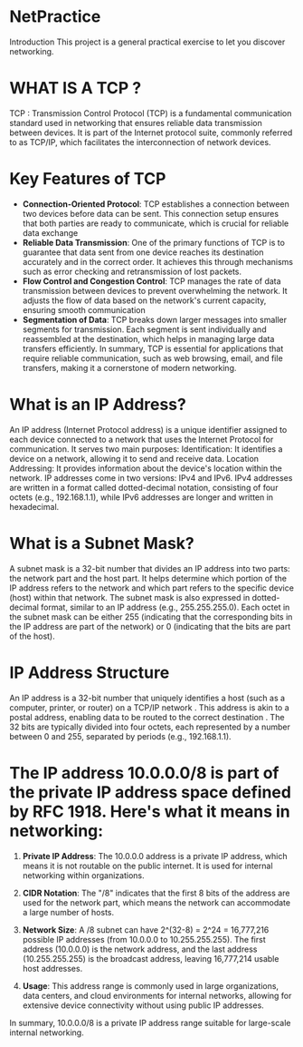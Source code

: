 # NetPractice
Introduction This project is a general practical exercise to let you discover networking.

# WHAT IS A TCP ?
TCP : Transmission Control Protocol (TCP) is a fundamental communication standard used in networking that ensures reliable data transmission between devices. It is part of the Internet 
protocol suite, commonly referred to as TCP/IP, which facilitates the interconnection of network devices.

# Key Features of TCP
- **Connection-Oriented Protocol**: TCP establishes a connection between two devices before data can be
sent. This connection setup ensures that both parties are ready to
communicate, which is crucial for reliable data exchange
- **Reliable Data Transmission**: One of the primary functions of TCP is to guarantee that data sent from one device reaches its destination accurately and in the correct order. It achieves this through mechanisms such as error checking and
retransmission of lost packets.
- **Flow Control and Congestion Control**: TCP manages the rate of data transmission between devices to prevent
overwhelming the network. It adjusts the flow of data based on the
network's current capacity, ensuring smooth communication    
- **Segmentation of Data**: TCP breaks down larger messages into smaller segments for transmission. Each segment is sent individually and reassembled at the destination,
which helps in managing large data transfers efficiently.
In summary, TCP is essential for applications that require reliable 
communication, such as web browsing, email, and file transfers, making 
it a cornerstone of modern networking.
# What is an IP Address?
An IP address (Internet Protocol address) is a unique identifier assigned to each device connected to a network that uses the Internet Protocol for communication. It serves two main purposes:
Identification: It identifies a device on a network, allowing it to send and receive data.
Location Addressing: It provides information about the device's location within the network.
IP addresses come in two versions: IPv4 and IPv6. IPv4 addresses are written in a format called dotted-decimal notation, consisting of four octets (e.g., 192.168.1.1), while IPv6 addresses are longer and written in hexadecimal.

# What is a Subnet Mask?
A subnet mask is a 32-bit number that divides an IP address into two parts: the network part and the host part. It helps determine which portion of the IP address refers to the network and which part refers to the specific device (host) within that network.
The subnet mask is also expressed in dotted-decimal format, similar to an IP address (e.g., 255.255.255.0). Each octet in the subnet mask can be either 255 (indicating that the corresponding bits in the IP address are part of the network) or 0 (indicating that the bits are part of the host).

# IP Address Structure
An IP address is a 32-bit number that uniquely identifies a host (such as a computer, printer, or router) on a TCP/IP network
. This address is akin to a postal address, enabling data to be routed to the correct destination
. The 32 bits are typically divided into four octets, each represented by a number between 0 and 255, separated by periods (e.g., 192.168.1.1).

# The IP address 10.0.0.0/8 is part of the private IP address space defined by RFC 1918. Here's what it means in networking:

1. **Private IP Address**: The 10.0.0.0 address is a private IP address, which means it is not routable on the public internet. It is used for internal networking within organizations.

2. **CIDR Notation**: The "/8" indicates that the first 8 bits of the address are used for the network part, which means the network can accommodate a large number of hosts.

3. **Network Size**: A /8 subnet can have 2^(32-8) = 2^24 = 16,777,216 possible IP addresses (from 10.0.0.0 to 10.255.255.255). The first address (10.0.0.0) is the network address, and the last address (10.255.255.255) is the broadcast address, leaving 16,777,214 usable host addresses.

4. **Usage**: This address range is commonly used in large organizations, data centers, and cloud environments for internal networks, allowing for extensive device connectivity without using public IP addresses.

In summary, 10.0.0.0/8 is a private IP address range suitable for large-scale internal networking.
